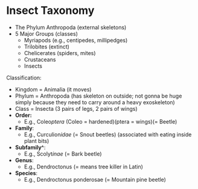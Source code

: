 # Insect Taxonomy
- The Phylum Anthropoda (external skeletons)
- 5 Major Groups (classes)
	- Myriapods (e.g., centipedes, millipedges)
	- Trilobites (extinct)
	- Chelicerates (spiders, mites)
	- Crustaceans
	- Insects

Classification:
- Kingdom = Animalia (it moves)
- Phylum = Anthropoda (has skeleton on outside; not gonna be huge simply because they need to carry around a heavy exoskeleton)
- Class = Insecta (3 pairs of legs, 2 pairs of wings)
- **Order:**
	- E.g., Coleo*ptera* (Coleo = hardened)(ptera = wings)(= Beetle)
- **Family**:
	- E.g., Curculion*idae* (= Snout beetles) (associated with eating inside plant bits)
- **Subfamily^**:
	- E.g., Scolyt*inae* (= Bark beetle)
- **Genus**:
	- E.g., Dendroctonus (= means tree killer in Latin)
- **Species**:
	- E.g., Dendroctonus ponderosae (= Mountain pine beetle)